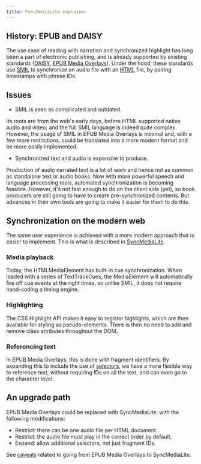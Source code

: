 ```yaml
---
title: SyncMediaLite explainer
---
```

## History: EPUB and DAISY

The use case of reading with narration and synchronized highlight has long been a part of electronic publishing, and is already supported by existing standards ([DAISY](https://daisy.org/activities/standards/daisy/), [EPUB Media Overlays](https://www.w3.org/publishing/epub32/epub-mediaoverlays.html)). Under the hood, these standards use [SMIL](https://www.w3.org/TR/SMIL3/) to synchronize an audio file with an [HTML](https://html.spec.whatwg.org/multipage/) file, by pairing timestamps with phrase IDs.

## Issues 

* SMIL is seen as complicated and outdated.

Its roots are from the web's early days, before HTML supported native audio and video; and the full SMIL language is indeed quite complex. However, the usage of SMIL in EPUB Media Overlays is minimal and, with a few more restrictions, could be translated into a more modern format and be more easily implemented.

* Synchronized text and audio is expensive to produce.

Production of audio narrated text is a lot of work and hence not as common as standalone text or audio books. Now with more powerful speech and language processing tools, automated synchronization is becoming feasible. However, it's not fast enough to do on the client side (yet), so book producers are still going to have to create pre-synchronized contents. But advances in their own tools are going to make it easier for them to do this.

## Synchronization on the modern web

The same user experience is achieved with a more modern approach that is easier to implement. This is what is described in [SyncMediaLite](sync-media-lite).

### Media playback

Today, the HTMLMediaElement has built-in cue synchronization. When loaded with a series of TextTrackCues, the MediaElement will automatically fire off cue events at the right times, so unlike SMIL, it does not require hand-coding a timing engine.

### Highlighting 

The CSS Highlight API makes it easy to register highlights, which are then available for styling as pseudo-elements. There is then no need to add and remove class attributes throughout the DOM.


### Referencing text

In EPUB Media Overlays, this is done with fragment identifiers. By expanding this to include the use of [selectors](https://www.w3.org/TR/selectors-states/#selectors), we have a more flexible way to reference text, without requiring IDs on all the text, and can even go to the character level. 


## An upgrade path

EPUB Media Overlays could be replaced with SyncMediaLite, with the following modifications:

* Restrict: there can be one audio file per HTML document. 
* Restrict: the audio file must play in the correct order by default. 
* Expand: allow additional selectors, not just fragment IDs.

See [caveats](caveats) related to going from EPUB Media Overlays to SyncMediaLite.
